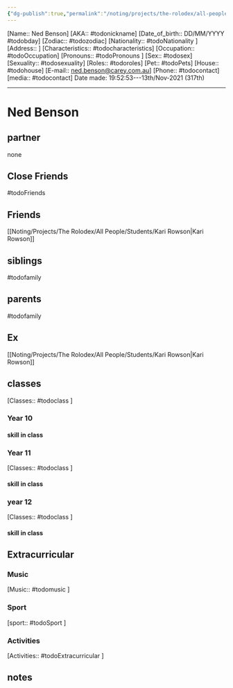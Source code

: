 ```yaml
---
{"dg-publish":true,"permalink":"/noting/projects/the-rolodex/all-people/students/ned-benson/","dgHomeLink":true,"dgPassFrontmatter":false}
---
```


[Name:: Ned Benson]
[AKA:: #todonickname]
[Date_of_birth:: DD/MM/YYYY #todobday] 
[Zodiac:: #todozodiac] 
[Nationality:: #todoNationality ]
[Address:: ]
[Characteristics::  #todocharacteristics]
[Occupation:: #todoOccupation]
[Pronouns:: #todoPronouns ]
[Sex:: #todosex]
[Sexuality:: #todosexuality]
[Roles:: #todoroles]
[Pet:: #todoPets]
[House:: #todohouse]
[E-mail:: <ned.benson@carey.com.au>]
[Phone:: #todocontact]
[media:: #todocontact]
Date made: 19:52:53---13th/Nov-2021 (317th) 

---
# Ned Benson
## partner
none
## Close Friends
#todoFriends
## Friends
[[Noting/Projects/The Rolodex/All People/Students/Kari Rowson|Kari Rowson]]
## siblings
#todofamily
## parents
#todofamily
## Ex
[[Noting/Projects/The Rolodex/All People/Students/Kari Rowson|Kari Rowson]]
## classes
[Classes:: #todoclass ]
### Year 10
#### skill in class
### Year 11
[Classes:: #todoclass ]
#### skill in class
### year 12
[Classes:: #todoclass ]
#### skill in class
## Extracurricular
### Music
[Music:: #todomusic ]
### Sport
[sport:: #todoSport ]
### Activities
[Activities:: #todoExtracurricular ]
## notes
